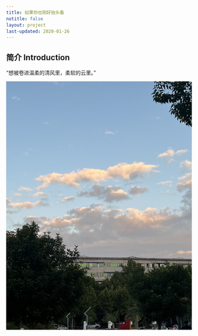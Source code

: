 ```yaml
---
title: 如果你也刚好抬头看
notitle: false
layout: project
last-updated: 2020-01-26
---
```


## 简介 Introduction

“想被卷进温柔的清风里，柔软的云里。”

![图片描述](/img/66.jpg)


